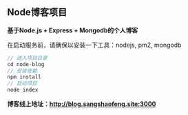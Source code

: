 ## Node博客项目 ##
**基于Node.js + Express + Mongodb的个人博客**

在启动服务前，请确保以安装一下工具：nodejs, pm2, mongodb

```javascript
// 进入项目目录
cd node-blog
// 安装依赖
npm install
// 启动项目
node index
```
**博客线上地址：<http://blog.sangshaofeng.site:3000>**
